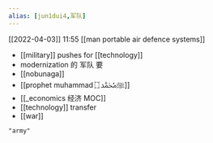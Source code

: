```yaml
---
alias: [jun1dui4,军队]
---
```


[[2022-04-03]] 11:55
[[man portable air defence systems]]

- [[military]] pushes for [[technology]]
- modernization 的 军队 要
- [[nobunaga]]
- [[prophet muhammad ﷺﷴ ۝]]
- [[_economics 经济 MOC]]
- [[technology]] transfer
- [[war]]
```query 2021-12-15 14:33
"army"
```